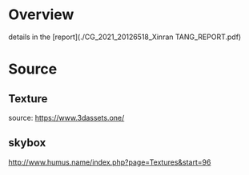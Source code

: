# Overview
details in the [report](./CG_2021_20126518_Xinran TANG_REPORT.pdf)

# Source

## Texture

source: https://www.3dassets.one/


## skybox

http://www.humus.name/index.php?page=Textures&start=96
